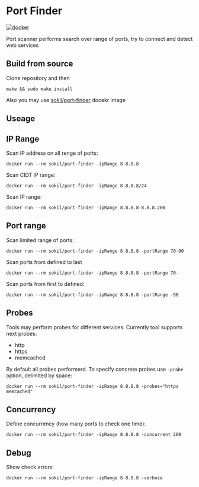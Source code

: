 # Port Finder


[![docker](https://img.shields.io/docker/pulls/sokil/port-finder.svg?style=flat)](https://hub.docker.com/r/sokil/port-finder/)

Port scanner performs search over range of ports, try to connect and detect web services

## Build from source

Clone repository and then

```
make && sudo make install
```

Also you may use [sokil/port-finder](https://hub.docker.com/r/sokil/port-finder) docekr image

## Useage

## IP Range

Scan IP address on all renge of ports:

```
docker run --rm sokil/port-finder -ipRange 8.8.8.8
```

Scan CIDT IP range:

```
docker run --rm sokil/port-finder -ipRange 8.8.8.8/24
```

Scan IP range:
```
docker run --rm sokil/port-finder -ipRange 8.8.8.8-8.8.8.200
```

## Port range

Scan limited range of ports:

```
docker run --rm sokil/port-finder -ipRange 8.8.8.8 -portRange 70-90
```

Scan ports from defined to last

```
docker run --rm sokil/port-finder -ipRange 8.8.8.8 -portRange 70-
```

Scan ports from first to defined:

```
docker run --rm sokil/port-finder -ipRange 8.8.8.8 -portRange -90
```

## Probes

Tools may perform probes for different services. Currently tool supports next probes:

* http
* https
* memcached

By default all probes performerd. To specify concrete probes use `-probe` option, delimited by space:

```
docker run --rm sokil/port-finder -ipRange 8.8.8.8 -probes="https memcached"
```

## Concurrency

Define concurrency (how many ports to check one time):

```
docker run --rm sokil/port-finder -ipRange 8.8.8.8 -concurrent 200
```

## Debug

Show check errors:

```
docker run --rm sokil/port-finder -ipRange 8.8.8.8 -verbose
```
